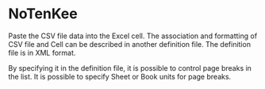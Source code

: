 # NoTenKee
Paste the CSV file data into the Excel cell. The association and formatting of CSV file and Cell can be described in another definition file. The definition file is in XML format.

By specifying it in the definition file, it is possible to control page breaks in the list. It is possible to specify Sheet or Book units for page breaks.
